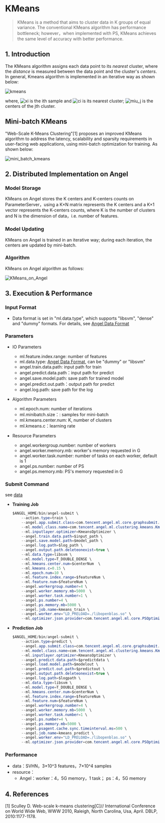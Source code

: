 # KMeans

> KMeans is a method that aims to cluster data in K groups of equal variance. The conventional KMeans algorithm has performance bottleneck; however，when implemented with PS, KMeans achieves the same level of accuracy with better performance.

## 1. Introduction 

The KMeans algorithm assigns each data point to its *nearest* cluster, where the *distance* is measured between the data point and the cluster's *centers*. In general, Kmeans algorithm is implemented in an iterative way as shown below:  

![kmeans](../img/kmeans.png)   

where, ![xi](../img/xi.png) is the ith sample and ![ci](../img/ci.png) is its nearest cluster; ![miu_j](../img/miu_j.png) is the centers of the jth cluster. 


## Mini-batch KMeans
"Web-Scale K-Means Clustering"[1] proposes an improved KMeans algorithm to address the latency, scalability and sparsity requirements in user-facing web applications, using mini-batch optimization for training. As shown below:

![mini_batch_kmeans](../img/mini_batch_kmeans.png)


## 2. Distributed Implementation on Angel

### Model Storage
KMeans on Angel stores the K centers and K-centers counts on ParameterServer，using a K×N matrix represents the K centers and a K×1 vector represents the K-centers counts, where K is the number of clusters and N is the dimension of data，i.e. number of features. 

### Model Updating
KMeans on Angel is trained in an iterative way; during each iteration, the centers are updated by mini-batch. 

### Algorithm
KMeans on Angel algorithm as follows:
 
![KMeans_on_Angel](../img/KMeans_on_Angel.png)  


## 3. Execution & Performance

### Input Format

* Data format is set in "ml.data.type", which supports "libsvm", "dense" and "dummy" formats. For details, see [Angel Data Format](data_format_en.md)

### Parameters

* IO Parameters
  * ml.feature.index.range: number of features
  * ml.data.type: [Angel Data Format](data_format_en.md), can be "dummy" or "libsvm"
  * angel.train.data.path: input path for train
  * angel.predict.data.path：input path for predict
  * angel.save.model.path: save path for trained model
  *	angel.predict.out.path：output path for predict
  * angel.log.path: save path for the log
  
* Algorithm Parameters
  * ml.epoch.num: number of iterations
  * ml.minibatch.size：: samples for mini-batch
  * ml.kmeans.center.num: K, number of clusters
  * ml.kmeans.c：learning rate
  
* Resource Parameters
  * angel.workergroup.number: number of workers  
  * angel.worker.memory.mb: worker's memory requested in G   
  * angel.worker.task.number: number of tasks on each worker, default is 1   
  * angel.ps.number: number of PS 
  * angel.ps.memory.mb: PS's memory requested in G  

###  **Submit Command**    
see [data](http://ufldl.stanford.edu/housenumbers/)
* **Training Job**
    
	```java
	$ANGEL_HOME/bin/angel-submit \
		--action.type=train \
		--angel.app.submit.class=com.tencent.angel.ml.core.graphsubmit.GraphRunner  \
		--ml.model.class.name=com.tencent.angel.ml.clustering.kmeans.Kmeans \
		--ml.inputlayer.optimizer=KmeansOptimizer \
		--angel.train.data.path=$input_path \
		--angel.save.model.path=$model_path \
		--angel.log.path=$log_path \
		--angel.output.path.deleteonexist=true \
		--ml.data.type=libsvm \
		--ml.model.type=T_DOUBLE_DENSE \
		--ml.kmeans.center.num=$centerNum  \
		--ml.kmeans.c=0.15 \
		--ml.epoch.num=10 \
		--ml.feature.index.range=$featureNum \
		--ml.feature.num=$featureNum \
		--angel.workergroup.number=4 \
		--angel.worker.memory.mb=5000  \
		--angel.worker.task.number=1 \
		--angel.ps.number=4 \
		--angel.ps.memory.mb=5000 \
		--angel.job.name=kmeans_train \
		--angel.worker.env="LD_PRELOAD=./libopenblas.so" \
		--ml.optimizer.json.provider=com.tencent.angel.ml.core.PSOptimizerProvider
	```

* **Prediction Job**

	```java
	$ANGEL_HOME/bin/angel-submit \
		--action.type=predict \
		--angel.app.submit.class=com.tencent.angel.ml.core.graphsubmit.GraphRunner  \
		--ml.model.class.name=com.tencent.angel.ml.clustering.kmeans.Kmeans \
		--ml.inputlayer.optimizer=KmeansOptimizer \
		--angel.predict.data.path=$predictdata \
		--angel.load.model.path=$modelout \
		--angel.predict.out.path=$predictout \
		--angel.output.path.deleteonexist=true \
		--angel.log.path=$logpath \
		--ml.data.type=libsvm \
		--ml.model.type=T_DOUBLE_DENSE \
		--ml.kmeans.center.num=$centerNum \
		--ml.feature.index.range=$featureNum \
		--ml.feature.num=$featureNum \
		--angel.workergroup.number=4 \
		--angel.worker.memory.mb=5000  \
		--angel.worker.task.number=1 \
		--angel.ps.number=4 \
		--angel.ps.memory.mb=5000 \
		--angel.psagent.cache.sync.timeinterval.ms=500 \
		--angel.job.name=kmeans_predict \
		--angel.worker.env="LD_PRELOAD=./libopenblas.so" \
		--ml.optimizer.json.provider=com.tencent.angel.ml.core.PSOptimizerProvider
	```

### Performance
* data：SVHN，3×10^3 features，7×10^4 samples
* resource：
	* Angel：worker：4，5G memory，1 task； ps：4，5G memory
	
## 4. References
[1] Sculley D. Web-scale k-means clustering[C]// International Conference on World Wide Web, WWW 2010, Raleigh, North         	Carolina, Usa, April. DBLP, 2010:1177-1178.